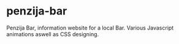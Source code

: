 # penzija-bar
Penzija Bar, information website for a local Bar. Various Javascript animations aswell as CSS designing.
